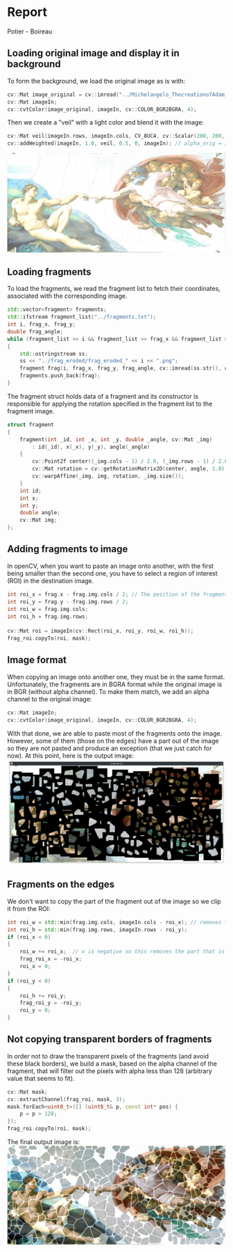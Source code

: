 # Report
Potier - Boireau
## Loading original image and display it in background
To form the background, we load the original image as is with:
```cpp
cv::Mat image_original = cv::imread("../Michelangelo_ThecreationofAdam_1707x775.jpg", cv::IMREAD_UNCHANGED);
cv::Mat imageIn;
cv::cvtColor(image_original, imageIn, cv::COLOR_BGR2BGRA, 4);
```
Then we create a "veil" with a light color and blend it with the image:
```cpp
cv::Mat veil(imageIn.rows, imageIn.cols, CV_8UC4, cv::Scalar(200, 200, 200, 255));
cv::addWeighted(imageIn, 1.0, veil, 0.5, 0, imageIn); // alpha_orig = 1.0 and alpha_veil = 0.5
```
![veiled_orig_image](veiled_orig_image.jpg)
## Loading fragments
To load the fragments, we read the fragment list to fetch their coordinates, associated with the corresponding image.
```cpp
std::vector<fragment> fragments;
std::ifstream fragment_list("../fragments.txt");
int i, frag_x, frag_y;
double frag_angle;
while (fragment_list >> i && fragment_list >> frag_x && fragment_list >> frag_y && fragment_list >> frag_angle)
{
    std::ostringstream ss;
    ss << "../frag_eroded/frag_eroded_" << i << ".png";
    fragment frag(i, frag_x, frag_y, frag_angle, cv::imread(ss.str(), cv::IMREAD_UNCHANGED));
    fragments.push_back(frag);
}

```

The fragment struct holds data of a fragment and its constructor is responsible for applying the rotation specified in the fragment list to the fragment image.
```cpp
struct fragment
{
    fragment(int _id, int _x, int _y, double _angle, cv::Mat _img)
        : id(_id), x(_x), y(_y), angle(_angle)
    {
        cv::Point2f center((_img.cols - 1) / 2.0, (_img.rows - 1) / 2.0);
        cv::Mat rotation = cv::getRotationMatrix2D(center, angle, 1.0);
        cv::warpAffine(_img, img, rotation, _img.size());
    }
    int id;
    int x;
    int y;
    double angle;
    cv::Mat img;
};
```
## Adding fragments to image
In openCV, when you want to paste an image onto another, with the first being smaller than the second one, you have to select a region of interest (ROI) in the destination image.
```cpp
int roi_x = frag.x - frag.img.cols / 2; // The position of the fragment is given relative to its center
int roi_y = frag.y - frag.img.rows / 2;
int roi_w = frag.img.cols;
int roi_h = frag.img.rows;

cv::Mat roi = imageIn(cv::Rect(roi_x, roi_y, roi_w, roi_h));
frag_roi.copyTo(roi, mask);
```
## Image format
When copying an image onto another one, they must be in the same format. Unfortunately, the fragments are in BGRA format while the original image is in BGR (without alpha channel).
To make them match, we add an alpha channel to the original image:
```cpp
cv::Mat imageIn;
cv::cvtColor(image_original, imageIn, cv::COLOR_BGR2BGRA, 4);
```
With that done, we are able to paste most of the fragments onto the image. However, some of them (those on the edges) have a part out of the image so they are not pasted and produce an exception (that we just catch for now). 
At this point, here is the output image:
![fragments_with_borders](fragments_with_borders.png)

## Fragments on the edges
We don't want to copy the part of the fragment out of the image so we clip it from the ROI:
```cpp
int roi_w = std::min(frag.img.cols, imageIn.cols - roi_x); // removes the part at the right
int roi_h = std::min(frag.img.rows, imageIn.rows - roi_y);
if (roi_x < 0)
{
    roi_w += roi_x;  // x is negative so this removes the part that is at the left of the image
    frag_roi_x = -roi_x;
    roi_x = 0;
}
if (roi_y < 0)
{
    roi_h += roi_y;
    frag_roi_y = -roi_y;
    roi_y = 0;
}
```
## Not copying transparent borders of fragments
In order not to draw the transparent pixels of the fragments (and avoid these black borders), we build a mask, based on the alpha channel of the fragment, that will filter out the pixels with alpha less than 128 (arbitrary value that seems to fit).
```cpp
cv::Mat mask;
cv::extractChannel(frag_roi, mask, 3);
mask.forEach<uint8_t>([] (uint8_t& p, const int* pos) {
    p = p > 128;
});
frag_roi.copyTo(roi, mask);

```


The final output image is:
![reconstruction](reconstruction.jpg)